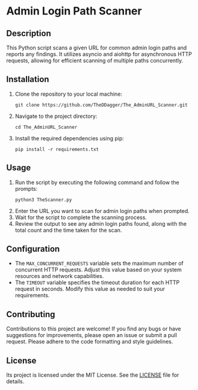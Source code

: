 # Admin Login Path Scanner

## Description
This Python script scans a given URL for common admin login paths and reports any findings. It utilizes asyncio and aiohttp for asynchronous HTTP requests, allowing for efficient scanning of multiple paths concurrently.

## Installation
1. Clone the repository to your local machine:
    ```
    git clone https://github.com/TheDDagger/The_AdminURL_Scanner.git
    ```
2. Navigate to the project directory:
    ```
    cd The_AdminURL_Scanner
    ```
3. Install the required dependencies using pip:
    ```
    pip install -r requirements.txt
    ```

## Usage
1. Run the script by executing the following command and follow the prompts:
    ```
    python3 TheScanner.py
    ```
2. Enter the URL you want to scan for admin login paths when prompted.
3. Wait for the script to complete the scanning process.
4. Review the output to see any admin login paths found, along with the total count and the time taken for the scan.

## Configuration
- The `MAX_CONCURRENT_REQUESTS` variable sets the maximum number of concurrent HTTP requests. Adjust this value based on your system resources and network capabilities.
- The `TIMEOUT` variable specifies the timeout duration for each HTTP request in seconds. Modify this value as needed to suit your requirements.

## Contributing
Contributions to this project are welcome! If you find any bugs or have suggestions for improvements, please open an issue or submit a pull request. Please adhere to the code formatting and style guidelines.

## License
Its project is licensed under the MIT License. See the [LICENSE](LICENSE) file for details.
